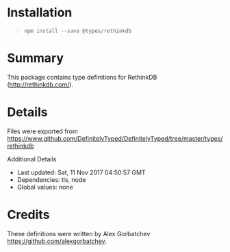 # Installation
> `npm install --save @types/rethinkdb`

# Summary
This package contains type definitions for RethinkDB (http://rethinkdb.com/).

# Details
Files were exported from https://www.github.com/DefinitelyTyped/DefinitelyTyped/tree/master/types/rethinkdb

Additional Details
 * Last updated: Sat, 11 Nov 2017 04:50:57 GMT
 * Dependencies: tls, node
 * Global values: none

# Credits
These definitions were written by Alex Gorbatchev <https://github.com/alexgorbatchev>.
